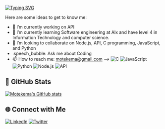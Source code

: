[![Typing SVG](https://readme-typing-svg.demolab.com?font=Fira+Code&pause=1000&random=false&width=435&lines=I+am+a+Software+Engineering+👋)](https://git.io/typing-svg)



Here are some ideas to get to know me:
- :telescope: I’m currently working on API
- :seedling: I’m currently learning Software engineering at Alx and have level 4 in Information Technology and computer science.
- :dancers: I’m looking to collaborate on Node.js, API, C programming, JavaScript, and Python
- :speech_bubble: Ask me about Coding
- :mailbox: How to reach me: motekema@gmail.com
-->
![C](https://img.shields.io/badge/Language-C-blue)
![JavaScript](https://img.shields.io/badge/Language-JavaScript-yellow)
![Python](https://img.shields.io/badge/Language-Python-green)
![Node.js](https://img.shields.io/badge/Backend-Node.js-brightgreen)
![API](https://img.shields.io/badge/API-RESTful-orange)


## 🚀 GitHub Stats

[![Motekema's GitHub stats](https://github-readme-stats.vercel.app/api?username=motekema&show_icons=true&theme=radical)](https://github.com/motekema/motekema)

## 🌐 Connect with Me

[![LinkedIn](https://img.shields.io/badge/LinkedIn-Connect-blue)](https://www.linkedin.com/in/motekema-mahlanya-58ab22230/)
[![Twitter](https://img.shields.io/badge/Twitter-Follow-blue)](https://twitter.com/motekema)
